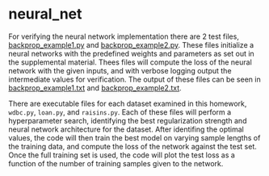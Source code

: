 # neural_net

For verifying the neural network implementation there are 2 test files, [backprop_example1.py](./backprop_example1.py) and [backprop_example2.py](./backprop_example2.py). These files initialize a neural networks with the predefined weights and parameters as set out in the supplemental material. Thees files will compute the loss of the neural network with the given inputs, and with verbose logging output the intermediate values for verification. The output of these files can be seen in [backprop_example1.txt](./resources/backprop_example1.txt) and [backprop_example2.txt](./resources/backprop_example2.txt).

There are executable files for each dataset examined in this homework, `wdbc.py`, `loan.py`, and `raisins.py`. Each of these files will perform a hyperparameter search, identifying the best regularization strength and neural network architecture for the dataset. After identifing the optimal values, the code will then train the best model on varying sample lengths of the training data, and compute the loss of the network against the test set. Once the full training set is used, the code will plot the test loss as a function of the number of training samples given to the network.
